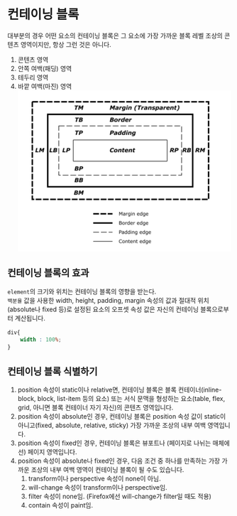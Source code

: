 # 컨테이닝 블록 

대부분의 경우 어떤 요소의 컨테이닝 블록은 그 요소에 가장 가까운 블록 레벨 조상의 콘텐츠 영역이지만, 항상 그런 것은 아니다. 

1. 콘텐츠 영역
2. 안쪽 여백(패딩) 영역
3. 테두리 영역
4. 바깥 여백(마진) 영역
![contain](./image/contain.png)

## 컨테이닝 블록의 효과

`element`의 크기와 위치는 컨테이닝 블록의 영향을 받는다.  
`백분율` 값을 사용한 width, height, padding, margin 속성의 값과 절대적 위치(absolute나 fixed 등)로 설정된 요소의 오프셋 속성 값은 자신의 컨테이닝 블록으로부터 계산됩니다.

```CSS
div{
    width : 100%;
}
```

## 컨테이닝 블록 식별하기

1. position 속성이 static이나 relative면, 컨테이닝 블록은 블록 컨테이너(inline-block, block, list-item 등의 요소) 또는 서식 문맥을 형성하는 요소(table, flex, grid, 아니면 블록 컨테이너 자기 자신)의 콘텐츠 영역입니다.
2. position 속성이 absolute인 경우, 컨테이닝 블록은 position 속성 값이 static이 아니고(fixed, absolute, relative, sticky) 가장 가까운 조상의 내부 여백 영역입니다.
3. position 속성이 fixed인 경우, 컨테이닝 블록은 뷰포트나 (페이지로 나뉘는 매체에선) 페이지 영역입니다.
4. position 속성이 absolute나 fixed인 경우, 다음 조건 중 하나를 만족하는 가장 가까운 조상의 내부 여백 영역이 컨테이닝 블록이 될 수도 있습니다.
    1. transform이나 perspective 속성이 none이 아님.
    2. will-change 속성이 transform이나 perspective임.
    3. filter 속성이 none임. (Firefox에선 will-change가 filter일 때도 적용)
    4. contain 속성이 paint임.